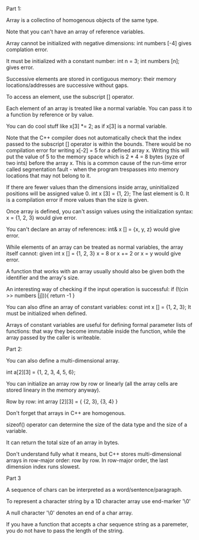 Part 1:

Array is a collectino of homogenous objects of the same type. 

Note that you can't have an array of reference variables. 

Array cannot be initialized with negative dimensions: int numbers [-4] gives complation error. 

It must be initialized with a constant number: int n = 3; int numbers [n]; gives error. 

Successive elements are stored in contiguous memory: their memory locations/addresses are successive without gaps.

To access an element, use the subscript [] operator. 

Each element of an array is treated like a normal variable. You can pass it to a function by reference or by value. 

You can do cool stuff like x[3] *= 2; as if x[3] is a normal variable. 

Note that the C++ compiler does not automatically check that the index passed to the subscript [] operator is within the bounds. There would be no compilation error for writing x[-2] = 5 for a defined array x. Writing this will put the value of 5 to the memory space which is 2 * 4 = 8 bytes (syze of two ints) before the array x. This is a common cause of the run-time error called segmentation fault - when the program trespasses into memory locations that may not belong to it. 

If there are fewer values than the dimensions inside array, uninitialized positions will be assigned value 0. int x [3] = {1, 2}; The last element is 0. It is a compilation error if more values than the size is given. 

Once array is defined, you can't assign values using the initialization syntax: x = {1, 2, 3} would give error. 

You can't declare an array of references: int& x [] = {x, y, z} would give error. 

While elements of an array can be treated as normal variables, the array itself cannot: given int x [] = {1, 2, 3}
    x = 8 or x += 2 or x = y would give error. 


A function that works with an array usually should also be given both the identifier and the array's size.

An interesting way of checking if the input operation is successful: if (!(cin >> numbers [j])){ return -1 }

You can also dfine an array of constant variables: const int x [] = {1, 2, 3}; It must be initialized when defined. 

Arrays of constant variables are useful for defining formal parameter lists of functions: that way they become immutable inside the function, while the array passed by the caller is writeable. 

Part 2:

You can also define a multi-dimensional array. 

int a[2][3] = {1, 2, 3,   4, 5, 6};

You can initialize an array row by row or linearly (all the array cells are stored lineary in the memory anyway).

Row by row: int array [2][3] = {
    {2, 3},
    {3, 4}
}


Don't forget that arrays in C++ are homogenous. 

sizeof() operator can determine the size of the data type and the size of a variable. 

It can return the total size of an array in bytes. 

Don't understand fully what it means, but C++ stores multi-dimensional arrays in row-major order: row by row. In row-major order, the last dimension index runs slowest.

Part 3

A sequence of chars can be interpreted as a word/sentence/paragraph. 

To represent a character string by a 1D character array use end-marker '\0'

A null character '\0' denotes an end of a char array. 

If you have a function that accepts a char sequence string as a paremeter, you do not have to pass the length of the string. 
